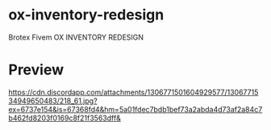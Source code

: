 # ox-inventory-redesign
Brotex Fivem OX INVENTORY REDESIGN

# Preview
https://cdn.discordapp.com/attachments/1306771501604929577/1306771534949650483/218_61.jpg?ex=6737e154&is=67368fd4&hm=5a01fdec7bdb1bef73a2abda4d73af2a84c7b462fd8203f0169c8f21f3563dff&
